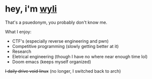 # hey, i'm [wyli](https://web.wyli.tech)

That's a psuedonym, you probably don't know me.

What I enjoy: 
- CTF's (especially reverse engineering and pwn)
- Competitive programming (slowly getting better at it)
- Research
- Eletrical engineering (though I have no where near enough time lol)
- Doom emacs (keeps myself organized)

~~I daily drive void linux~~ (no longer, I switched back to arch)
